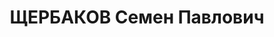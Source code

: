 ---
title: ЩЕРБАКОВ Семен Павлович
description: "Род. в 1901, Курская губ., с. Обуховка, обр.: окончил сельскую школу.\
  \ Начальник лесозаготовительного участка на пристани Голубая Ермаковского р-на КК.\
  \ \n  Арестован 27.04.1937. Обв. по ст. 58-8, 58-9, 58-11 УК РСФСР. Решение: УНКВД\
  \ по Красноярскому краю, 22.07.1938 – Дело прекращено за смертью. \n  Реабилитирован\
  \ УКГБ при СМ СССР по Красноярскому краю 14.06.1960 на осн. ст.4 п.5 УПК РСФСР"
---